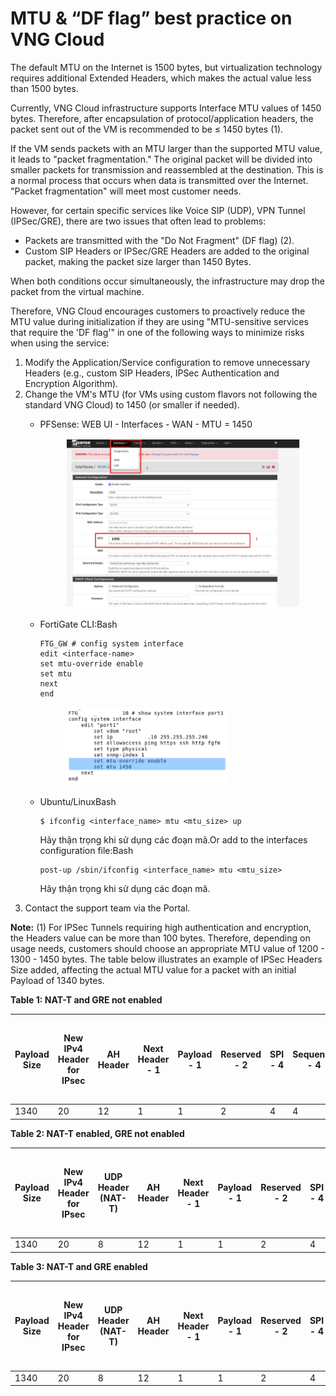 # MTU & “DF flag” best practice on VNG Cloud

The default MTU on the Internet is 1500 bytes, but virtualization technology requires additional Extended Headers, which makes the actual value less than 1500 bytes.

Currently, VNG Cloud infrastructure supports Interface MTU values of 1450 bytes. Therefore, after encapsulation of protocol/application headers, the packet sent out of the VM is recommended to be ≤ 1450 bytes (1).

If the VM sends packets with an MTU larger than the supported MTU value, it leads to "packet fragmentation." The original packet will be divided into smaller packets for transmission and reassembled at the destination. This is a normal process that occurs when data is transmitted over the Internet. "Packet fragmentation" will meet most customer needs.

However, for certain specific services like Voice SIP (UDP), VPN Tunnel (IPSec/GRE), there are two issues that often lead to problems:

* Packets are transmitted with the "Do Not Fragment" (DF flag) (2).
* Custom SIP Headers or IPSec/GRE Headers are added to the original packet, making the packet size larger than 1450 Bytes.

When both conditions occur simultaneously, the infrastructure may drop the packet from the virtual machine.

Therefore, VNG Cloud encourages customers to proactively reduce the MTU value during initialization if they are using "MTU-sensitive services that require the 'DF flag'" in one of the following ways to minimize risks when using the service:

1. Modify the Application/Service configuration to remove unnecessary Headers (e.g., custom SIP Headers, IPSec Authentication and Encryption Algorithm).
2. Change the VM's MTU (for VMs using custom flavors not following the standard VNG Cloud) to 1450 (or smaller if needed).
   *   PFSense: WEB UI - Interfaces - WAN - MTU = 1450&#x20;

       <figure><img src="../../../../.gitbook/assets/image (7) (1) (1) (1) (1) (1) (1) (1) (1).png" alt=""><figcaption></figcaption></figure>
   *   FortiGate CLI:Bash

       ```
       FTG_GW # config system interface
       edit <interface-name>
       set mtu-override enable
       set mtu 
       next
       end
       ```

       <figure><img src="../../../../.gitbook/assets/image (8) (1) (1) (1) (1) (1) (1) (1) (1).png" alt="" width="260"><figcaption></figcaption></figure>
   *   Ubuntu/LinuxBash

       ```
       $ ifconfig <interface_name> mtu <mtu_size> up
       ```

       Hãy thận trọng khi sử dụng các đoạn mã.Or add to the interfaces configuration file:Bash

       ```
       post-up /sbin/ifconfig <interface_name> mtu <mtu_size>
       ```

       Hãy thận trọng khi sử dụng các đoạn mã.
3. Contact the support team via the Portal.

**Note:** (1) For IPSec Tunnels requiring high authentication and encryption, the Headers value can be more than 100 bytes. Therefore, depending on usage needs, customers should choose an appropriate MTU value of 1200 - 1300 - 1450 bytes. The table below illustrates an example of IPSec Headers Size added, affecting the actual MTU value for a packet with an initial Payload of 1340 bytes.

**Table 1: NAT-T and GRE not enabled**

| Payload Size | New IPv4 Header for IPsec | AH Header | Next Header - 1 | Payload - 1 | Reserved - 2 | SPI - 4 | Sequence - 4 | AH Digest | ESP Header | SPI - 4 | Sequence - 4 | ESP IV | Original IPv4 Header | Original IPv4 Payload | ESP Trailer | ESP Pad - 2 | Pad Length - 1 | Next Header - 1 | ESP ICV - 32 | Total IPsec Packet Size sending out from VM |
| ------------ | ------------------------- | --------- | --------------- | ----------- | ------------ | ------- | ------------ | --------- | ---------- | ------- | ------------ | ------ | -------------------- | --------------------- | ----------- | ----------- | -------------- | --------------- | ------------ | ------------------------------------------- |
| 1340         | 20                        | 12        | 1               | 1           | 2            | 4       | 4            | 12        | 8          | 4       | 4            | 16     | 20                   | 1320                  | 36          | 2           | 1              | 1               | 32           | 1444                                        |

**Table 2: NAT-T enabled, GRE not enabled**

| Payload Size | New IPv4 Header for IPsec | UDP Header (NAT-T) | AH Header | Next Header - 1 | Payload - 1 | Reserved - 2 | SPI - 4 | Sequence - 4 | AH Digest | ESP Header | SPI - 4 | Sequence - 4 | ESP IV | Original IPv4 Header | Original IPv4 Payload | ESP Trailer | ESP Pad - 2 | Pad Length - 1 | Next Header - 1 | ESP ICV - 32 | Total IPsec Packet Size sending out from VM |
| ------------ | ------------------------- | ------------------ | --------- | --------------- | ----------- | ------------ | ------- | ------------ | --------- | ---------- | ------- | ------------ | ------ | -------------------- | --------------------- | ----------- | ----------- | -------------- | --------------- | ------------ | ------------------------------------------- |
| 1340         | 20                        | 8                  | 12        | 1               | 1           | 2            | 4       | 4            | 12        | 8          | 4       | 4            | 16     | 20                   | 1320                  | 36          | 2           | 1              | 1               | 32           | 1452                                        |

**Table 3: NAT-T and GRE enabled**

| Payload Size | New IPv4 Header for IPsec | UDP Header (NAT-T) | AH Header | Next Header - 1 | Payload - 1 | Reserved - 2 | SPI - 4 | Sequence - 4 | AH Digest | ESP Header | SPI - 4 | Sequence - 4 | ESP IV | New IPv4 Header for GRE | GRE Header + Tunnel Key | Original IPv4 Header | Original IPv4 Payload | ESP Trailer | ESP Pad - 6 | Pad Length - 1 | Next Header - 1 | ESP ICV - 32 | Total IPsec Packet Size sending out from VM |
| ------------ | ------------------------- | ------------------ | --------- | --------------- | ----------- | ------------ | ------- | ------------ | --------- | ---------- | ------- | ------------ | ------ | ----------------------- | ----------------------- | -------------------- | --------------------- | ----------- | ----------- | -------------- | --------------- | ------------ | ------------------------------------------- |
| 1340         | 20                        | 8                  | 12        | 1               | 1           | 2            | 4       | 4            | 12        | 8          | 4       | 4            | 16     | 20                      | 8                       | 20                   | 1320                  | 40          | 6           | 1              | 1               | 32           | 1484                                        |
